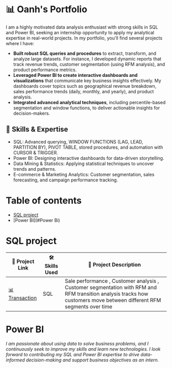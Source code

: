 # 📊 Oanh's Portfolio

I am a highly motivated data analysis enthusiast with strong skills in SQL and Power BI, seeking an internship opportunity to apply my analytical expertise in real-world projects. In my portfolio, you'll find several projects where I have:

- **Built robust SQL queries and procedures** to extract, transform, and analyze large datasets. For instance, I developed dynamic reports that track revenue trends, customer segmentation (using RFM analysis), and product performance metrics.
- **Leveraged Power BI to create interactive dashboards and visualizations** that communicate key business insights effectively. My dashboards cover topics such as geographical revenue breakdown, sales performance trends (daily, monthly, and yearly), and product analysis.
- **Integrated advanced analytical techniques**, including percentile-based segmentation and window functions, to deliver actionable insights for decision-makers.

## 🔹 Skills & Expertise
- SQL: Advanced querying, WINDOW FUNCTIONS (LAG, LEAD, PARTITION BY), PIVOT TABLE, stored procedures, and automation with CURSOR & TRIGGER.
- Power BI: Designing interactive dashboards for data-driven storytelling.
- Data Mining & Statistics: Applying statistical techniques to uncover trends and patterns.
- E-commerce & Marketing Analytics: Customer segmentation, sales forecasting, and campaign performance tracking.

# Table of contents
- [SQL project](#SQL)
- [Power BI](#Power Bi)

# SQL project

| 🔗 Project Link | 🛠️ Skills Used | 📄 Project Description |
|---------------|-------------|----------------------|
| [📊 Transaction](https://github.com/KieuOanh2003/SQL-project/tree/main/Transaction) | SQL | Sale performance , Customer analysis , Customer segmentation with RFM and RFM transition analysis tracks how customers move between different RFM segments over time|

# Power BI

*I am passionate about using data to solve business problems, and I continuously seek to improve my skills and learn new technologies. I look forward to contributing my SQL and Power BI expertise to drive data-informed decision-making and support business objectives as an intern.*

